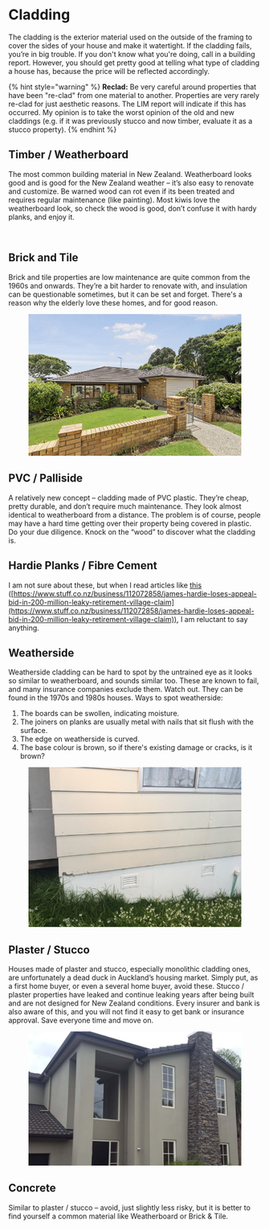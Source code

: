 # Cladding

The cladding is the exterior material used on the outside of the framing to cover the sides of your house and make it watertight. If the cladding fails, you’re in big trouble. If you don't know what you're doing, call in a building report. However, you should get pretty good at telling what type of cladding a house has, because the price will be reflected accordingly.

{% hint style="warning" %}
**Reclad:** Be very careful around properties that have been "re-clad" from one material to another. Properties are very rarely re-clad for just aesthetic reasons. The LIM report will indicate if this has occurred. My opinion is to take the worst opinion of the old and new claddings (e.g. if it was previously stucco and now timber, evaluate it as a stucco property).
{% endhint %}

## Timber / Weatherboard

The most common building material in New Zealand. Weatherboard looks good and is good for the New Zealand weather – it’s also easy to renovate and customize. Be warned wood can rot even if its been treated and requires regular maintenance (like painting). Most kiwis love the weatherboard look, so check the wood is good, don’t confuse it with hardy planks, and enjoy it.

<figure><img src="../.gitbook/assets/image (15).png" alt=""><figcaption></figcaption></figure>

## Brick and Tile

Brick and tile properties are low maintenance are quite common from the 1960s and onwards. They’re a bit harder to renovate with, and insulation can be questionable sometimes, but it can be set and forget. There's a reason why the elderly love these homes, and for good reason.

<figure><img src="../.gitbook/assets/image (14).png" alt=""><figcaption></figcaption></figure>

## PVC / Palliside

A relatively new concept – cladding made of PVC plastic. They’re cheap, pretty durable, and don’t require much maintenance. They look almost identical to weatherboard from a distance. The problem is of course, people may have a hard time getting over their property being covered in plastic. Do your due diligence. Knock on the “wood” to discover what the cladding is.

## Hardie Planks / Fibre Cement

I am not sure about these, but when I read articles like [this](https://www.stuff.co.nz/business/112072858/james-hardie-loses-appeal-bid-in-200-million-leaky-retirement-village-claim) ([https://www.stuff.co.nz/business/112072858/james-hardie-loses-appeal-bid-in-200-million-leaky-retirement-village-claim](https://www.stuff.co.nz/business/112072858/james-hardie-loses-appeal-bid-in-200-million-leaky-retirement-village-claim)), I am reluctant to say anything.

## Weatherside

Weatherside cladding can be hard to spot by the untrained eye as it looks so similar to weatherboard, and sounds similar too. These are known to fail, and many insurance companies exclude them. Watch out. They can be found in the 1970s and 1980s houses. Ways to spot weatherside:

1. The boards can be swollen, indicating moisture.
2. The joiners on planks are usually metal with nails that sit flush with the surface.
3. The edge on weatherside is curved.
4. The base colour is brown, so if there's existing damage or cracks, is it brown?

<figure><img src="../.gitbook/assets/image (17).png" alt=""><figcaption></figcaption></figure>

## Plaster / Stucco

Houses made of plaster and stucco, especially monolithic cladding ones, are unfortunately a dead duck in Auckland’s housing market. Simply put, as a first home buyer, or even a several home buyer, avoid these. Stucco / plaster properties have leaked and continue leaking years after being built and are not designed for New Zealand conditions. Every insurer and bank is also aware of this, and you will not find it easy to get bank or insurance approval. Save everyone time and move on.

<figure><img src="../.gitbook/assets/image (16).png" alt=""><figcaption></figcaption></figure>

## Concrete

Similar to plaster / stucco – avoid, just slightly less risky, but it is better to find yourself a common material like Weatherboard or Brick & Tile.



